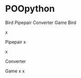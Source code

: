 # POOpython



Bird
Pipepair
Converter
Game
Bird




x


Pipepair
x


x


Converter








Game
x
x







